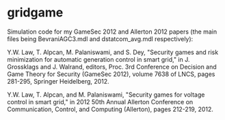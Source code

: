 gridgame
========

Simulation code for my GameSec 2012 and Allerton 2012 papers (the main files being BevraniAGC3.mdl and dstatcom_avg.mdl respectively):

Y.W. Law, T. Alpcan, M. Palaniswami, and S. Dey, "Security games and risk minimization for automatic generation control in smart grid," in J. Grossklags and J. Walrand, editors, Proc. 3rd Conference on Decision and Game Theory for Security (GameSec 2012), volume 7638 of LNCS, pages 281-295, Springer Heidelberg, 2012.

Y.W. Law, T. Alpcan, and M. Palaniswami, "Security games for voltage control in smart grid," in 2012 50th Annual Allerton Conference on Communication, Control, and Computing (Allerton), pages 212-219, 2012.
